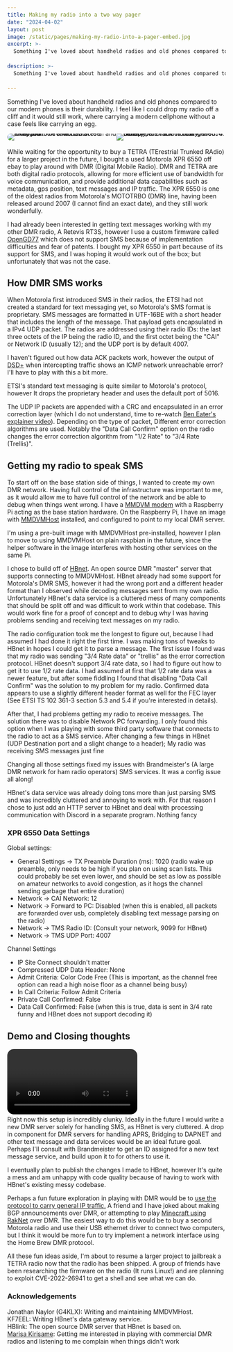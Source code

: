 ```yaml
---
title: Making my radio into a two way pager
date: "2024-04-02"
layout: post
image: /static/pages/making-my-radio-into-a-pager-embed.jpg
excerpt: >-
  Something I've loved about handheld radios and old phones compared to our modern phones is their durability. I feel like I could drop my radio off a cliff and it would still work, where carrying a modern cellphone without a case feels like carrying an egg...

description: >-
  Something I've loved about handheld radios and old phones compared to our modern phones is their durability. I feel like I could drop my radio off a cliff and it would still work, where carrying a modern cellphone without a case feels like carrying an egg...

---
```


Something I've loved about handheld radios and old phones compared to our modern phones is their durability. I feel like I could drop my radio off a cliff and it would still work, where carrying a modern cellphone without a case feels like carrying an egg. 

<div 
  style="border-radius: 15px; overflow:hidden; line-height:0"
  ><img 
    alt="Front photo of a Motorola XPR6550. The radio features a small monochrome LCD screen and a keypad" 
    srcset="/static/pages/making-my-radio-into-a-pager-xpr6550-front-@1x.jpg, /static/pages/making-my-radio-into-a-pager-xpr6550-front-@2x.jpg 2x" 
    src="/static/pages/making-my-radio-into-a-pager-xpr6550-front-@1x.jpg"
    style="max-width: 50%"
  ><img 
    alt="Side photo of a Motorola XPR6550. Notably, the radio is bulky, about 4 centimeters thick including the battery"
    srcset="/static/pages/making-my-radio-into-a-pager-xpr6550-side-@1x.jpg, /static/pages/making-my-radio-into-a-pager-xpr6550-side-@2x.jpg 2x" 
    src="/static/pages/making-my-radio-into-a-pager-xpr6550-side-@1x.jpg" 
    style="max-width: 50%"
></div>

<br>
While waiting for the opportunity to buy a TETRA (TErestrial Trunked RAdio) for a larger project in the future, I bought a used Motorola XPR 6550 off ebay to play around with DMR (Digital Mobile Radio). DMR and TETRA are both digital radio protocols, allowing for more efficient use of bandwidth for voice communication, and provide additional data capabilities such as metadata, gps position, text messages and IP traffic. The XPR 6550 is one of the oldest radios from Motorola's MOTOTRBO (DMR) line, having been released around 2007 (I cannot find an exact date), and they still work wonderfully. 

I had already been interested in getting text messages working with my other DMR radio, A Retevis RT3S, however I use a custom firmware called [OpenGD77](https://opengd77.com) which does not support SMS because of implementation difficulties and fear of patents. I bought my XPR 6550 in part because of its support for SMS, and I was hoping it would work out of the box; but unfortunately that was not the case.

## How DMR SMS works

When Motorola first introduced SMS in their radios, the ETSI had not created a standard for text messaging yet, so Motorola's SMS format is proprietary. SMS messages are formatted in UTF-16BE with a short header that includes the length of the message. That payload gets encapsulated in a IPv4 UDP packet. The radios are addressed using their radio IDs: the last three octets of the IP being the radio ID, and the first octet being the "CAI" or Network ID (usually 12); and the UDP port is by default 4007.

I haven't figured out how data ACK packets work, however the output of [DSD+](https://www.dsdplus.com/) when intercepting traffic shows an ICMP network unreachable error? I'll have to play with this a bit more.

ETSI's standard text messaging is quite similar to Motorola's protocol, however It drops the proprietary header and uses the default port of 5016.

The UDP IP packets are appended with a CRC and encapsulated in an error correction layer (which I do not understand, time to re-watch [Ben Eater's explainer video](https://www.youtube.com/watch?v=h0jloehRKas)). Depending on the type of packet, Different error correction algorithms are used. Notably the "Data Call Confirm" option on the radio changes the error correction algorithm from "1/2 Rate" to "3/4 Rate (Trellis)".

## Getting my radio to speak SMS

To start off on the base station side of things, I wanted to create my own DMR network. Having full control of the infrastructure was important to me, as it would allow me to have full control of the network and be able to debug when things went wrong. I have a [MMDVM modem](https://github.com/phl0/MMDVM_HS_Dual_Hat) with a Raspberry Pi acting as the base station hardware. On the Raspberry Pi, I have an image with [MMDVMHost](https://github.com/g4klx/MMDVMHost) installed, and configured to point to my local DMR server.

I'm using a pre-built image with MMDVMHost pre-installed, however I plan to move to using MMDVMHost on plain raspbian in the future, since the helper software in the image interferes with hosting other services on the same Pi. 

I chose to build off of [HBnet](https://github.com/kf7eel/hbnet). An open source DMR "master" server that supports connecting to MMDVMHost. HBnet already had some support for Motorola's DMR SMS, however it had the wrong port and a different header format than I observed while decoding messages sent from my own radio. Unfortunately HBnet's data service is a cluttered mess of many components that should be split off and was difficult to work within that codebase. This would work fine for a proof of concept and to debug why I was having problems sending and receiving text messages on my radio.

The radio configuration took me the longest to figure out, because I had assumed I had done it right the first time. I was making tons of tweaks to HBnet in hopes I could get it to parse a message. The first issue I found was that my radio was sending "3/4 Rate data" or "trellis" as the error correction protocol. HBnet doesn't support 3/4 rate data, so I had to figure out how to get it to use 1/2 rate data. I had assumed at first that 1/2 rate data was a newer feature, but after some fiddling I found that disabling "Data Call Confirm" was the solution to my problem for my radio. Confirmed data appears to use a slightly different header format as well for the FEC layer (See ETSI TS 102 361-3 section 5.3 and 5.4 if you're interested in details).

After that, I had problems getting my radio to receive messages. The solution there was to disable Network PC forwarding. I only found this option when I was playing with some third party software that connects to the radio to act as a SMS service. After changing a few things in HBnet (UDP Destination port and a slight change to a header); My radio was receiving SMS messages just fine

Changing all those settings fixed my issues with Brandmeister's (A large DMR network for ham radio operators) SMS services. It was a config issue all along!

HBnet's data service was already doing tons more than just parsing SMS and was incredibly cluttered and annoying to work with. For that reason I chose to just add an HTTP server to HBnet and deal with processing communication with Discord in a separate program. Nothing fancy

### XPR 6550 Data Settings

Global settings:
- General Settings -> TX Preamble Duration (ms): 1020 (radio wake up preamble, only needs to be high if you plan on using scan lists. This could probably be set even lower, and should be set as low as possible on amateur networks to avoid congestion, as it hogs the channel sending garbage that entire duration)
- Network -> CAI Network: 12 
- Network -> Forward to PC: Disabled (when this is enabled, all packets are forwarded over usb, completely disabling text message parsing on the radio)
- Network -> TMS Radio ID: (Consult your network, 9099 for HBnet)
- Network -> TMS UDP Port: 4007 

Channel Settings
- IP Site Connect shouldn't matter
- Compressed UDP Data Header: None
- Admit Criteria: Color Code Free (This is important, as the channel free option can read a high noise floor as a channel being busy)
- In Call Criteria: Follow Admit Criteria 
- Private Call Confirmed: False 
- Data Call Confirmed: False (when this is true, data is sent in 3/4 rate funny and HBnet does not support decoding it)

## Demo and Closing thoughts

<video style="max-width: 100%; border-radius: 15px" controls>
  <source src="/static/pages/making-my-radio-into-a-pager-demo.mp4" type="video/mp4">
</video>
<br>
Right now this setup is incredibly clunky. Ideally in the future I would write a new DMR server solely for handling SMS, as HBnet is very cluttered. A drop in component for DMR servers for handling APRS, Bridging to DAPNET and other text message and data services would be an ideal future goal. Perhaps I'll consult with Brandmeister to get an ID assigned for a new text message service, and build upon it to for others to use it.

I eventually plan to publish the changes I made to HBnet, however It's quite a mess and am unhappy with code quality because of having to work with HBnet's existing messy codebase.

Perhaps a fun future exploration in playing with DMR would be to [use the protocol to carry general IP traffic.](https://www.youtube.com/watch?v=Rs6NRC6L3xw) A friend and I have joked about making BGP announcements over DMR, or attempting to play [Minecraft using RakNet](https://modrinth.com/plugin/raknetify) over DMR. The easiest way to do this would be to buy a second Motorola radio and use their USB ethernet driver to connect two computers, but I think it would be more fun to try implement a network interface using the Home Brew DMR protocol. 

All these fun ideas aside, I'm about to resume a larger project to jailbreak a TETRA radio now that the radio has been shipped. A group of friends have been researching the firmware on the radio (It runs Linux!) and are planning to exploit CVE-2022-26941 to get a shell and see what we can do.

### Acknowledgements

Jonathan Naylor (G4KLX): Writing and maintaining MMDVMHost.<br>
KF7EEL: Writing HBnet's data gateway service.<br>
HBlink: The open source DMR server that HBnet is based on.<br>
[Marisa Kirisame](https://marisakirisame.net): Getting me interested in playing with commercial DMR radios and listening to me complain when things didn't work<br>


